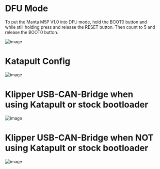 # DFU Mode

To put the Manta M5P V1.0 into DFU mode, hold the BOOT0 button and while still holding press and release the RESET button. Then count to 5 and release the BOOT0 button.

![image](https://github.com/Esoterical/voron_canbus/assets/124253477/0acf8512-8d60-40b3-8b92-384b29a916d0)



# Katapult Config

![image](https://user-images.githubusercontent.com/124253477/235831073-92c31a1a-d252-4deb-9f94-e4f2e755881d.png)

# Klipper USB-CAN-Bridge when using Katapult or stock bootloader

![image](https://github.com/Esoterical/voron_canbus/assets/124253477/39486ecf-b895-47c5-8a2f-c707fa29e180)

# Klipper USB-CAN-Bridge when **NOT** using Katapult or stock bootloader

![image](https://github.com/Esoterical/voron_canbus/assets/124253477/f2feb121-4638-4007-b82d-cebcf84c0e11)


